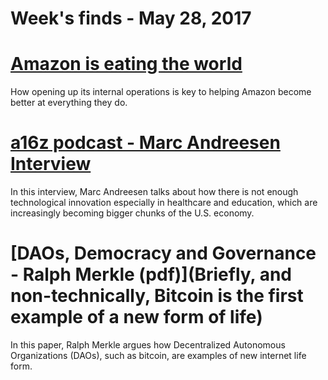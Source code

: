 # Week's finds - May 28, 2017

# [Amazon is eating the world](https://techcrunch.com/2017/05/14/why-amazon-is-eating-the-world/)  
How opening up its internal operations is key to helping Amazon become better at everything they do. 

# [a16z podcast - Marc Andreesen Interview](http://a16z.com/2017/05/15/andreessen-primack-dc-tech-policy-summit-2017/)  
In this interview, Marc Andreesen talks about how there is not enough technological innovation especially in healthcare and education, which are increasingly becoming bigger chunks of the U.S. economy. 

# [DAOs, Democracy and Governance - Ralph Merkle (pdf)](Briefly, and non-technically, Bitcoin is the first example of a new form of life)  
In this paper, Ralph Merkle argues how Decentralized Autonomous Organizations (DAOs), such as bitcoin, are examples of new internet life form. 




